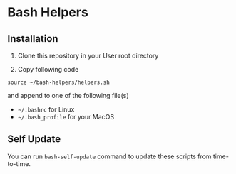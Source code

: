 # Bash Helpers


## Installation
1. Clone this repository in your User root directory

2. Copy following code

`source ~/bash-helpers/helpers.sh`


and append to one of the following file(s)
- `~/.bashrc` for Linux
- `~/.bash_profile` for your MacOS



## Self Update
You can run `bash-self-update` command to update these scripts from time-to-time.

